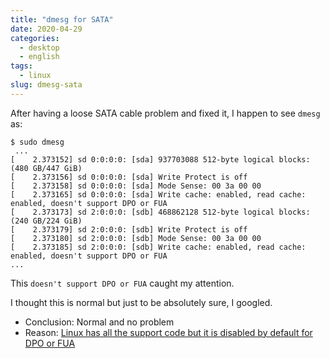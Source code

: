```yaml
---
title: "dmesg for SATA"
date: 2020-04-29
categories:
  - desktop
  - english
tags:
  - linux
slug: dmesg-sata
---
```


After having a loose SATA cable problem and fixed it, I happen to see `dmesg`
as:

```
$ sudo dmesg
 ...
[    2.373152] sd 0:0:0:0: [sda] 937703088 512-byte logical blocks: (480 GB/447 GiB)
[    2.373156] sd 0:0:0:0: [sda] Write Protect is off
[    2.373158] sd 0:0:0:0: [sda] Mode Sense: 00 3a 00 00
[    2.373165] sd 0:0:0:0: [sda] Write cache: enabled, read cache: enabled, doesn't support DPO or FUA
[    2.373173] sd 2:0:0:0: [sdb] 468862128 512-byte logical blocks: (240 GB/224 GiB)
[    2.373179] sd 2:0:0:0: [sdb] Write Protect is off
[    2.373180] sd 2:0:0:0: [sdb] Mode Sense: 00 3a 00 00
[    2.373185] sd 2:0:0:0: [sdb] Write cache: enabled, read cache: enabled, doesn't support DPO or FUA
...
```

This `doesn't support DPO or FUA` caught my attention.

I thought this is normal but just to be absolutely sure, I googled.

* Conclusion: Normal and no problem
* Reason: [Linux has all the support code but it is disabled by default for DPO or FUA](https://linux-ide.vger.kernel.narkive.com/xwztlYxD/sata-is-dpo-and-fua-ever-supported)

<!-- vim: set sw=2 sts=2 ai si et tw=79 ft=markdown: -->
